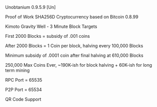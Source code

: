 Unobtanium 0.9.5.9 [Un]

Proof of Work SHA256D Cryptocurrency based on Bitcoin 0.8.99

Kimoto Gravity Well - 3 Minute Block Targets

First 2000 Blocks = subsidy of .001 coins

After 2000 Blocks = 1 Coin per block, halving every 100,000 Blocks

Minimum subsidy of .0001 coin after final halving at 610,000 Blocks
 
250,000 Max Coins Ever, ~190K-ish for block halving + 60K-ish for long term mining

RPC Port = 65535

P2P Port = 65534

QR Code Support

